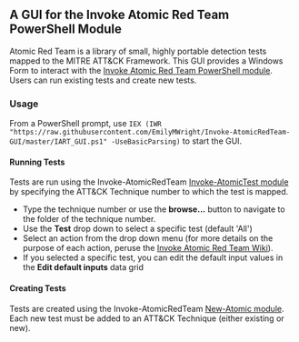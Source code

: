 ## A GUI for the Invoke Atomic Red Team PowerShell Module

Atomic Red Team is a library of small, highly portable detection tests mapped to the MITRE ATT&CK Framework. This GUI provides a Windows Form to interact with the [Invoke Atomic Red Team PowerShell module](https://github,com/redcanaryco/invoke-atomicredteam). Users can run existing tests and create new tests.

### Usage

From a PowerShell prompt, use `IEX (IWR "https://raw.githubusercontent.com/EmilyMWright/Invoke-AtomicRedTeam-GUI/master/IART_GUI.ps1" -UseBasicParsing)` to start the GUI.

#### Running Tests

Tests are run using the Invoke-AtomicRedTeam [Invoke-AtomicTest module](https://github.com/redcanaryco/invoke-atomicredteam/blob/master/Public/Invoke-AtomicTest.ps1) by specifying the ATT&CK Technique number to which the test is mapped. 

- Type the technique number or use the **browse...** button to navigate to the folder of the technique number.
- Use the **Test** drop down to select a specific test (default 'All')
- Select an action from the drop down menu (for more details on the purpose of each action, peruse the [Invoke Atomic Red Team Wiki](https://github,com/redcanaryco/invoke-atomicredteam/wiki)).
- If you selected a specific test, you can edit the default input values in the **Edit default inputs** data grid

#### Creating Tests

Tests are created using the Invoke-AtomicRedTeam [New-Atomic module](https://github.com/redcanaryco/invoke-atomicredteam/blob/master/Public/New-Atomic.ps1). Each new test must be added to an ATT&CK Technique (either existing or new).

